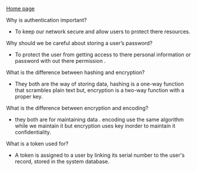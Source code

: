 [Home page](https://henok-6411.github.io/Reading-notes/)

Why is authentication important?

* To keep our network secure and allow users to protect there resources. 

Why should we be careful about storing a user’s password?

* To protect the user from getting access to there personal information or password with out there permission . 

What is the difference between hashing and encryption?

* They both are the way of storing data,  hashing is a one-way function that scrambles plain text but, encryption is a two-way function with a proper key.

What is the difference between encryption and encoding?

* they both are for maintaining data . encoding use the same algorithm while we maintain it but encryption uses key inorder to maintain it confidentiality.

What is a token used for?
*  A token is assigned to a user by linking its serial number to the user's record, stored in the system database.

